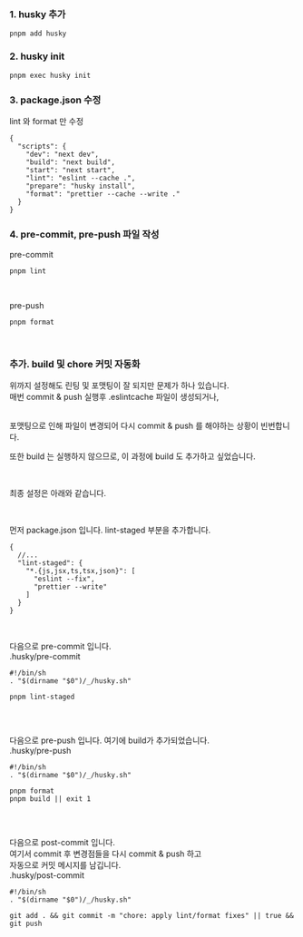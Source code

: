 <h3 data-ke-size="size23">1. husky 추가</h3>
<pre class="dockerfile"><code>pnpm add husky</code></pre>
<h3 data-ke-size="size23">2. husky init</h3>
<pre class="bash"><code>pnpm exec husky init</code></pre>
<h3 data-ke-size="size23">3. package.json 수정</h3>
<p data-ke-size="size16">lint 와 format 만 수정</p>
<pre class="json"><code>{
  "scripts": {
    "dev": "next dev",
    "build": "next build",
    "start": "next start",
    "lint": "eslint --cache .",
    "prepare": "husky install",
    "format": "prettier --cache --write ."
  }
}</code></pre>
<h3 data-ke-size="size23">4. pre-commit, pre-push 파일 작성</h3>
<p data-ke-size="size16">pre-commit</p>
<pre class="ebnf"><code>pnpm lint</code></pre>
<p data-ke-size="size16">&nbsp;</p>
<p data-ke-size="size16">pre-push</p>
<pre class="dos"><code>pnpm format</code></pre>
<p data-ke-size="size16">&nbsp;</p>
<h3 data-ke-size="size23">추가. build 및 chore 커밋 자동화</h3>
<p data-ke-size="size16">위까지 설정해도 린팅 및 포맷팅이 잘 되지만 문제가 하나 있습니다.<br />매번 commit &amp; push 실행후 .eslintcache 파일이 생성되거나,</p>
<p data-ke-size="size16"><br />포맷팅으로 인해 파일이 변경되어 다시 commit &amp; push 를 해야하는 상황이 빈번합니다.</p>
<p data-ke-size="size16">또한 build 는 실행하지 않으므로, 이 과정에 build 도 추가하고 싶었습니다.</p>
<p data-ke-size="size16">&nbsp;</p>
<p data-ke-size="size16">최종 설정은 아래와 같습니다.</p>
<p data-ke-size="size16">&nbsp;</p>
<p data-ke-size="size16">먼저 package.json 입니다. lint-staged 부분을 추가합니다.</p>
<pre class="json"><code>{
  //...
  "lint-staged": {
    "*.{js,jsx,ts,tsx,json}": [
      "eslint --fix",
      "prettier --write"
    ]
  }
}</code></pre>
<p data-ke-size="size16">&nbsp;</p>
<p data-ke-size="size16">다음으로 pre-commit 입니다.<br />.husky/pre-commit</p>
<pre class="bash"><code>#!/bin/sh
. "$(dirname "$0")/_/husky.sh"
<p>pnpm lint-staged</code></pre></p>
<p data-ke-size="size16">&nbsp;</p>
<p data-ke-size="size16">다음으로 pre-push 입니다. 여기에 build가 추가되었습니다.<br />.husky/pre-push</p>
<pre class="awk"><code>#!/bin/sh
. "$(dirname "$0")/_/husky.sh"
<p>pnpm format
pnpm build || exit 1</code></pre></p>
<p data-ke-size="size16">&nbsp;</p>
<p data-ke-size="size16">다음으로 post-commit 입니다.<br />여기서 commit 후 변경점들을 다시 commit &amp; push 하고<br />자동으로 커밋 메시지를 남깁니다.<br />.husky/post-commit</p>
<pre class="bash"><code>#!/bin/sh
. "$(dirname "$0")/_/husky.sh"
<p>git add . &amp;&amp; git commit -m &quot;chore: apply lint/format fixes&quot; || true &amp;&amp; git push</code></pre></p>
